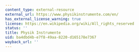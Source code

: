 ```yaml
---
content_type: external-resource
external_url: https://www.physikinstrumente.com/en/
has_external_license_warning: true
license: https://en.wikipedia.org/wiki/All_rights_reserved
status: ''
title: Physik Instrumente
uid: ba4dbd4b-e7f8-49aa-8220-d165178e7367
wayback_url: ''
---
```

